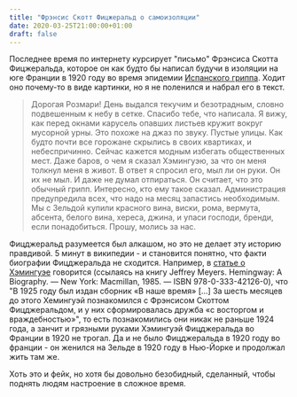 ```yaml
---
title: "Фрэнсис Скотт Фицжеральд о самоизоляции"
date: 2020-03-25T21:00:00+01:00
draft: false
---
```


Последнее время по интернету курсирует "письмо" Фрэнсиса Скотта Фицжеральда, которое он как будто бы написал будучи в изоляции на юге Франции в 1920 году во время эпидемии [Испанского гриппа](https://ru.wikipedia.org/wiki/Испанский_грипп). Ходит оно почему-то в виде картинки, но я не поленился и набрал его в текст.

> Дорогая Розмари!
День выдался текучим и безотрадным, словно подвешенным к небу в сетке. Спасибо тебе, что написала. Я вижу, как перед окнами карусель опавших листьев кружит вокруг мусорной урны. Это похоже на джаз по звуку. Пустые улицы. Как будто почти все горожане скрылись в своих квартиках, и небеспричинно. Сейчас кажется модным избегать общественных мест. Даже баров, о чем я сказал Хэмингуэю, за что он меня толкнул меня в живот. В ответ я спросил его, мыл ли он руки. Он их не мыл. И даже не думал отпираться. Он считает, что это обычный грипп. Интересно, кто ему такое сказал.
Администрация предупредила всех, что надо на месяц запастись необходимым. Мы с Зельдой купили красного вина, виски, рома, вермута, абсента, белого вина, хереса, джина, и упаси господи, бренди, если понадобиться. Прошу, молись за нас.

Фицджеральд разумеется был алкашом, но это не делает эту историю правдивой. 5 минут в википедии - и становится понятно, что факти биографии Фицджеральда не сходится. Например, в [статье о Хэмингуэе](https://ru.wikipedia.org/wiki/Хемингуэй,_Эрнест) говорится (ссылаясь на книгу Jeffrey Meyers. Hemingway: A Biography. — New York: Macmillan, 1985. — ISBN 978-0-333-42126-0), что "В 1925 году был издан сборник «В наше время» [...] За шесть месяцев до этого Хемингуэй познакомился с Фрэнсисом Скоттом Фицджеральдом, и у них сформировалась дружба «с восторгом и враждебностью»", то есть познакомились они никак не раньше 1924 года, а занчит и грязными руками Хэмингуэй Фицджеральда во Франции в 1920 не трогал. Да и не было Фицджеральда в 1920 году во франции - он женился на Зельде в 1920 году в Нью-Йорке и продолжал жить там же.

Хоть это и фейк, но хотя бы довольно безобидный, сделанный, чтобы поднять людям настроение в сложное время.
